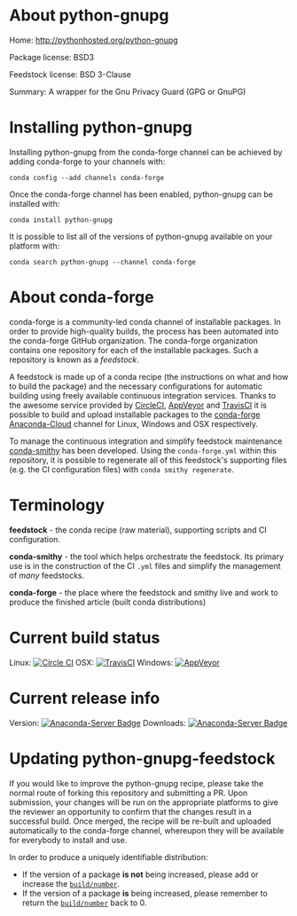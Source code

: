 About python-gnupg
==================

Home: http://pythonhosted.org/python-gnupg

Package license: BSD3

Feedstock license: BSD 3-Clause

Summary: A wrapper for the Gnu Privacy Guard (GPG or GnuPG)



Installing python-gnupg
=======================

Installing python-gnupg from the conda-forge channel can be achieved by adding conda-forge to your channels with:

```
conda config --add channels conda-forge
```

Once the conda-forge channel has been enabled, python-gnupg can be installed with:

```
conda install python-gnupg
```

It is possible to list all of the versions of python-gnupg available on your platform with:

```
conda search python-gnupg --channel conda-forge
```


About conda-forge
=================

conda-forge is a community-led conda channel of installable packages.
In order to provide high-quality builds, the process has been automated into the
conda-forge GitHub organization. The conda-forge organization contains one repository
for each of the installable packages. Such a repository is known as a *feedstock*.

A feedstock is made up of a conda recipe (the instructions on what and how to build
the package) and the necessary configurations for automatic building using freely
available continuous integration services. Thanks to the awesome service provided by
[CircleCI](https://circleci.com/), [AppVeyor](http://www.appveyor.com/)
and [TravisCI](https://travis-ci.org/) it is possible to build and upload installable
packages to the [conda-forge](https://anaconda.org/conda-forge)
[Anaconda-Cloud](http://docs.anaconda.org/) channel for Linux, Windows and OSX respectively.

To manage the continuous integration and simplify feedstock maintenance
[conda-smithy](http://github.com/conda-forge/conda-smithy) has been developed.
Using the ``conda-forge.yml`` within this repository, it is possible to regenerate all of
this feedstock's supporting files (e.g. the CI configuration files) with ``conda smithy regenerate``.


Terminology
===========

**feedstock** - the conda recipe (raw material), supporting scripts and CI configuration.

**conda-smithy** - the tool which helps orchestrate the feedstock.
                   Its primary use is in the construction of the CI ``.yml`` files
                   and simplify the management of *many* feedstocks.

**conda-forge** - the place where the feedstock and smithy live and work to
                  produce the finished article (built conda distributions)

Current build status
====================

Linux: [![Circle CI](https://circleci.com/gh/conda-forge/python-gnupg-feedstock.svg?style=svg)](https://circleci.com/gh/conda-forge/python-gnupg-feedstock)
OSX: [![TravisCI](https://travis-ci.org/conda-forge/python-gnupg-feedstock.svg?branch=master)](https://travis-ci.org/conda-forge/python-gnupg-feedstock)
Windows: [![AppVeyor](https://ci.appveyor.com/api/projects/status/github/conda-forge/python-gnupg-feedstock?svg=True)](https://ci.appveyor.com/project/conda-forge/python-gnupg-feedstock/branch/master)

Current release info
====================
Version: [![Anaconda-Server Badge](https://anaconda.org/conda-forge/python-gnupg/badges/version.svg)](https://anaconda.org/conda-forge/python-gnupg)
Downloads: [![Anaconda-Server Badge](https://anaconda.org/conda-forge/python-gnupg/badges/downloads.svg)](https://anaconda.org/conda-forge/python-gnupg)


Updating python-gnupg-feedstock
===============================

If you would like to improve the python-gnupg recipe, please take the normal
route of forking this repository and submitting a PR. Upon submission, your changes will
be run on the appropriate platforms to give the reviewer an opportunity to confirm that the
changes result in a successful build. Once merged, the recipe will be re-built and uploaded
automatically to the conda-forge channel, whereupon they will be available for everybody to
install and use.

In order to produce a uniquely identifiable distribution:
 * If the version of a package **is not** being increased, please add or increase
   the [``build/number``](http://conda.pydata.org/docs/building/meta-yaml.html#build-number-and-string).
 * If the version of a package **is** being increased, please remember to return
   the [``build/number``](http://conda.pydata.org/docs/building/meta-yaml.html#build-number-and-string)
   back to 0.

